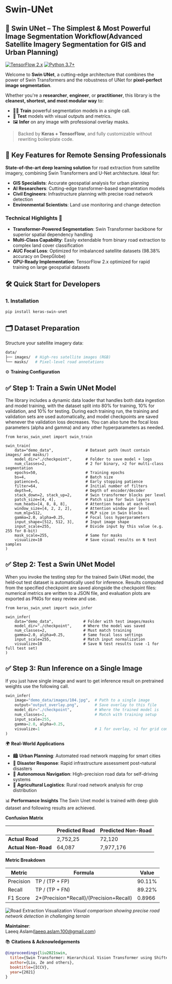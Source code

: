 # Swin-UNet  
## 🧠 Swin UNet – The Simplest & Most Powerful Image Segmentation Workflow(Advanced Satellite Imagery Segmentation for GIS and Urban Planning)

[![TensorFlow 2.x](https://img.shields.io/badge/TensorFlow-2.17%2B-orange)](https://www.tensorflow.org/)
[![Python 3.7+](https://img.shields.io/badge/Python-3.10%2B-blue)](https://www.python.org/)


Welcome to **Swin UNet**, a cutting-edge architecture that combines the power of Swin Transformers and the robustness of UNet for **pixel-perfect image segmentation**.

Whether you're a **researcher**, **engineer**, or **practitioner**, this library is the **cleanest, shortest, and most modular way** to:

- 🏋️‍♀️ **Train** powerful segmentation models in a single call. 
- 🧪 **Test** models with visual outputs and metrics.   
- 🖼️ **Infer** on any image with professional overlay masks. 

> Backed by **Keras + TensorFlow**, and fully customizable without rewriting boilerplate code.

## 🚀 Key Features for Remote Sensing Professionals
**State-of-the-art deep learning solution** for road extraction from satellite imagery, combining Swin Transformers and U-Net architecture. Ideal for:

- **GIS Specialists**: Accurate geospatial analysis for urban planning
- **AI Researchers**: Cutting-edge transformer-based segmentation models
- **Civil Engineers**: Infrastructure planning with precise road network detection
- **Environmental Scientists**: Land use monitoring and change detection

### Technical Highlights 🔬
- **Transformer-Powered Segmentation**: Swin Transformer backbone for superior spatial dependency handling
- **Multi-Class Capability**: Easily extendable from binary road extraction to complex land cover classification
- **AUC Focal Loss**: Optimized for imbalanced satellite datasets (98.38% accuracy on DeepGlobe)
- **GPU-Ready Implementation**: TensorFlow 2.x optimized for rapid training on large geospatial datasets



## 🛠️ Quick Start for Developers

### 1. Installation
```bash
pip install keras-swin-unet
```

## 🗂️ Dataset Preparation
Structure your satellite imagery data:
```bash
data/
├── images/  # High-res satellite images (RGB)
└── masks/   # Pixel-level road annotations
```
⚙️ **Training Configuration**

## ✅ Step 1: Train a Swin UNet Model
The library includes a dynamic data loader that handles both data ingestion and model training, with the dataset split into 80% for training, 10% for validation, and 10% for testing. During each training run, the training and validation sets are used automatically, and model checkpoints are saved whenever the validation loss decreases. You can also tune the focal loss parameters (alpha and gamma) and any other hyperparameters as needed.
```
from keras_swin_unet import swin_train

swin_train(
    data="demo_data",              # Dataset path (must contain images/ and masks/)
    model_dir="./checkpoint",      # Folder to save model + logs
    num_classes=2,                 # 2 for binary, >2 for multi-class segmentation
    epochs=50,                     # Training epochs
    bs=4,                          # Batch size
    patience=5,                    # Early stopping patience
    filter=64,                     # Initial number of filters
    depth=4,                       # Depth of encoder/decoder
    stack_down=2, stack_up=2,      # Swin transformer blocks per level
    patch_size=[4, 4],             # Patch size for Swin layers
    num_heads=[4, 8, 8, 8],        # Attention heads at each level
    window_size=[4, 2, 2, 2],      # Attention window per level
    num_mlp=512,                   # MLP size in Swin blocks
    gamma=2.0, alpha=0.25,         # Focal loss hyperparameters
    input_shape=[512, 512, 3],     # Input image shape
    input_scale=255,               # Divide input by this value (e.g. 255 for 8-bit)
    mask_scale=255,                # Same for masks
    visualize=10                   # Save visual results on N test samples
)
```
## ✅ Step 2: Test a Swin UNet Model 
When you invoke the testing step for the trained Swin UNet model, the held‑out test dataset is automatically used for inference. Results computed from the specified checkpoint are saved alongside the checkpoint files: numerical metrics are written to a JSON file, and evaluation plots are exported as PNGs for easy review and use.
```
from keras_swin_unet import swin_infer

swin_infer(
    data="demo_data",             # Folder with test images/masks
    model_dir="./checkpoint",     # Where the model was saved
    num_classes=2,                # Must match training
    gamma=2.0, alpha=0.25,        # Same focal loss settings
    input_scale=255,              # Match input normalization
    visualize=10                  # Save N test results (use -1 for full test set)
)
```
## ✅ Step 3: Run Inference on a Single Image
If you just have single image and want to get inference result on pretrained weights use the following call.
```python
swin_infer(
    image="demo_data/images/104.jpg",  # Path to a single image
    output="output_overlay.png",       # Save overlay to this file
    model_dir="./checkpoint",          # Where the trained model is
    num_classes=2,                     # Match with training setup
    input_scale=255,
    gamma=2.0, alpha=0.25,
    visualize=1                        # 1 for overlay, >1 for grid comparison
)
```
🌍 **Real-World Applications**

- 🏙️ **Urban Planning**: Automated road network mapping for smart cities
- 🚨 **Disaster Response**: Rapid infrastructure assessment post-natural disasters
- 🚗 **Autonomous Navigation**: High-precision road data for self-driving systems
- 🌾 **Agricultural Logistics**: Rural road network analysis for crop distribution

📊 **Performance Insights**
The Swin Unet model  is trained with deep glob dataset and following results are achieved. 

**Confusion Matrix**

|                     | Predicted Road | Predicted Non-Road |
|---------------------|----------------|--------------------|
| **Actual Road**      | 2,752,25       | 72,120             |
| **Actual Non-Road**  | 64,087         | 7,977,176          |

**Metric Breakdown**

| Metric     | Formula                              | Value   |
|------------|--------------------------------------|---------|
| Precision  | TP / (TP + FP)                       | 90.11%  |
| Recall     | TP / (TP + FN)                       | 89.22%  |
| F1 Score   | 2*(Precision*Recall)/(Precision+Recall) | 0.8966  |


![Road Extraction Visualization](Results/3.png)
*Visual comparison showing precise road network detection in challenging terrain*

**Maintainer**:  
Laeeq Aslam(laeeq.aslam.100@gmail.com)

📚 **Citations & Acknowledgements**

```bibtex
@inproceedings{liu2021swin,
  title={Swin Transformer: Hierarchical Vision Transformer using Shifted Windows},
  author={Liu, Ze and others},
  booktitle={ICCV},
  year={2021}
}

